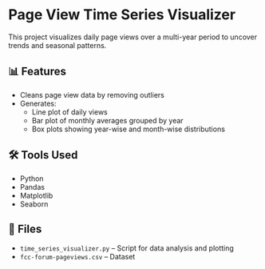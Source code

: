 # Page View Time Series Visualizer

This project visualizes daily page views over a multi-year period to uncover trends and seasonal patterns.

## 📊 Features

- Cleans page view data by removing outliers
- Generates:
  - Line plot of daily views
  - Bar plot of monthly averages grouped by year
  - Box plots showing year-wise and month-wise distributions

## 🛠 Tools Used

- Python
- Pandas
- Matplotlib
- Seaborn

## 📁 Files

- `time_series_visualizer.py` – Script for data analysis and plotting
- `fcc-forum-pageviews.csv` – Dataset
